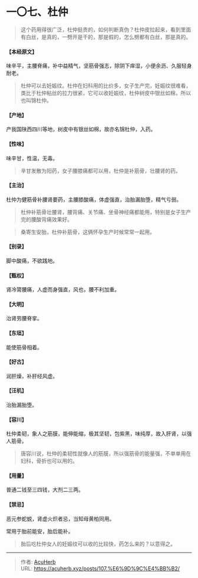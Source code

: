 # 一〇七、杜仲


> 这个药用得很广泛，杜仲挺贵的，如何判断真伪？杜仲皮拉起来，看到里面有白丝，是真的，一劈开是干的，那是假的，怎么劈都有白丝，那是真的。

#### 【本经原文】
味辛平，主腰脊痛，补中益精气，坚筋骨强志，除阴下痒湿，小便余沥、久服轻身耐老。

> 杜仲可以去妊娠纹。杜仲在妇科用的比价多，女子生产完，妊娠纹很难看，类比于杜仲粘丝的拉力很紧，它可以收妊娠纹，杜仲树皮中银丝如棉，所以也叫锦杜仲。

#### 【产地】
产我国陕西四川等地，树皮中有银丝如棉，故亦名锦杜仲，入药。
#### 【性味】
味辛甘，性温，无毒。

> 辛甘发散为阳药，女子腰膝痛都可以用，杜仲是补筋骨，壮腰肾的药。

#### 【主治】
杜仲为健筋骨补腰肾要药，主腰膝酸痛，体虚强直，治胎漏胎堕，精气亏弱。

> 杜仲补筋骨壮腰肾，腰背痛、关节痛、坐骨神经痛都能用，特别是女子生产完的腰酸背痛效果好。

> 桑寄生安胎，杜仲补筋骨，这俩怀孕生产时候常常一起用。

#### 【别录】
脚中酸痛，不欲践地。
#### 【甄权】
肾冷膂腰痛，人虚而身强直，风也，腰不利加重。
#### 【大明】
治肾劳腰脊挛。
#### 【东垣】
能使筋骨相着。
#### 【好古】
润肝燥，补肝经风虚。
#### 【汪机】
治胎漏胎堕。
#### 【容川】
杜仲柔韧，象人之筋膜，能伸能缩，极其坚韧，包紫黑，味纯厚，故入肝肾，以强人筋骨。

> 唐容川说，杜仲的柔韧性就像人的筋膜，所以强筋骨的能量强，不单单用在妇科，骨折也可以用的。

#### 【用量】
普通二钱至三四钱，大剂二三两。
#### 【禁忌】
恶元参蛇蜕，肾虚火炽者忌，当知母黄柏同用。

常用于胎前能安，胎后能补。

> 胎后吃杜仲女人的妊娠纹可以收的比较快，药怎么来的？以意得之。

---

> 作者: [AcuHerb](https://acuherb.xyz)  
> URL: https://acuherb.xyz/posts/107.%E6%9D%9C%E4%BB%B2/  

